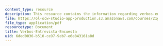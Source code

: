 ```yaml
---
content_type: resource
description: This resource contains the information regarding verbos-entrevista-encuesta.
file: https://ol-ocw-studio-app-production.s3.amazonaws.com/courses/21g-701-spanish-i-fall-2003/6ded0036b510ce979eb7e6e843161a8d_MIT21G_701F03_4encuest.pdf
file_type: application/pdf
resourcetype: Document
title: Verbos-Entrevista-Encuesta
uid: 6ded0036-b510-ce97-9eb7-e6e843161a8d
---
```

